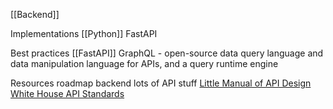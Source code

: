 [[Backend]]

Implementations
[[Python]] FastAPI 

Best practices
[[FastAPI]]
GraphQL - open-source data query language and data manipulation language for APIs, and a query runtime engine

Resources
roadmap backend lots of API stuff
[Little Manual of API Design](https://www.cs.vu.nl/~jbe248/api-design.pdf)
[White House API Standards](https://github.com/WhiteHouse/api-standards)
